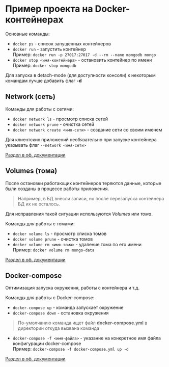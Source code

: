 # Пример проекта на Docker-контейнерах

Основные команды:

- `docker ps` - список запущенных контейнеров
- `docker run` - запустить контейнер
  <br/>
  Пример: `docker run -p 27017:27017 -d --rm --name mongodb mongo`
- `docker stop <имя-контейнера>` - остановить контейнер по имени
  <br/>
  Пример: `docker stop mongodb`

Для запуска в detach-mode (для доступности консоли) к некоторым командам лучше добавить флаг **-d**

## Network (сеть)

Команды для работы с сетями:

- `docker network ls` - просмотр списка сетей
- `docker network prune` - очистка сетей
- `docker network create <имя-сети>` - создание сети со своим именем

Для клиентских приложений необязательно при запуске контейнера указывать флаг `--network <имя-сети>`

[Раздел в оф. документации](https://docs.docker.com/network/ "Docker Networking overview")

## Volumes (тома)

После остановки работающих контейнеров теряются данные, которые были созданы в процессе работы приложения.

> Например, в БД внесли записи, но после перезапуска контейнера БД их не осталось.

Для исправления такой ситуации используются *Volumes* или *тома*.

Команды для работы с томами:

- `docker volume ls` - просмотр списка томов
- `docker volume prune` - очистка томов
- `docker volume rm <имя-тома>` - удаление тома по его имени
  <br/>
  Пример: `docker volume rm mongo-data`

[Раздел в оф. документации](https://docs.docker.com/storage/ "Manage data in Docker")

## Docker-compose

Оптимизация запуска окружения, работы с контейнера и т.д.

Команды для работы с Docker-compose:

- `docker-compose up` - команда запускает окружение
- `docker-compose down` - остановка окружения

> По-умолчанию команда ищет файл **docker-compose.yml** в директории откуда вызвана команда

- `docker-compose -f <имя-файла>` - указание на конкретное имя файла конфигурации docker-compose
  <br/>
  Пример: `docker-compose -f docker-compose.yml up -d`

[Раздел в оф. документации](https://docs.docker.com/compose/compose-file/ "Compose file")
